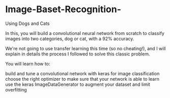 # Image-Baset-Recognition-
Using Dogs and Cats


In this, you will build a convolutional neural network from scratch to classify images into two categories, dog or cat, with a 92% accuracy.

We're not going to use transfer learning this time (so no cheating!), and I will explain in details the process I followed to solve this classic problem.

You will learn how to:

build and tune a convolutional network with keras for image classification
choose the right optimizer to make sure that your network is able to learn
use the keras ImageDataGenerator to augment your dataset and limit overfitting
